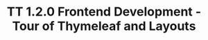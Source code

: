 ---
toc: true
layout: post
description: 
categories: [techtalk]
title: TT 1.2.0 Frontend Development - Tour of Thymeleaf and Layouts
---